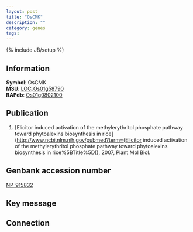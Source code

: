 ```yaml
---
layout: post
title: "OsCMK"
description: ""
category: genes
tags: 
---
```

{% include JB/setup %}

## Information
__Symbol__: OsCMK  
__MSU__: [LOC_Os01g58790](http://rice.plantbiology.msu.edu/cgi-bin/ORF_infopage.cgi?orf=LOC_Os01g58790)  
__RAPdb__: [Os01g0802100](http://rapdb.dna.affrc.go.jp/viewer/gbrowse_details/irgsp1?name=Os01g0802100)  

## Publication
1. [Elicitor induced activation of the methylerythritol phosphate pathway toward phytoalexins biosynthesis in rice](http://www.ncbi.nlm.nih.gov/pubmed?term=(Elicitor induced activation of the methylerythritol phosphate pathway toward phytoalexins biosynthesis in rice%5BTitle%5D)), 2007, Plant Mol Biol.

## Genbank accession number
[NP_915832](http://www.ncbi.nlm.nih.gov/nuccore/NP_915832)

## Key message

## Connection


